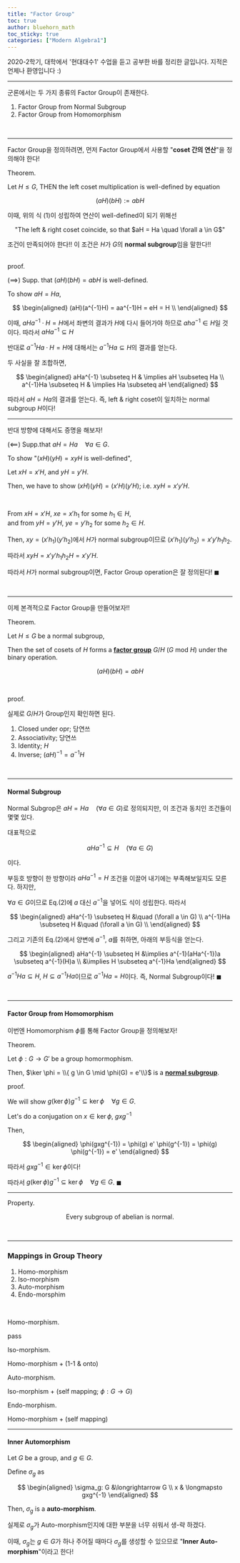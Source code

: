 ```yaml
---
title: "Factor Group"
toc: true
author: bluehorn_math
toc_sticky: true
categories: ["Modern Algebra1"]
---
```



2020-2학기, 대학에서 '현대대수1' 수업을 듣고 공부한 바를 정리한 글입니다. 지적은 언제나 환영입니다 :)

<hr>

군론에서는 두 가지 종류의 Factor Group이 존재한다.

1. Factor Group from Normal Subgroup
2. Factor Group from Homomorphism

<br>
<hr>

Factor Group을 정의하려면, 먼저 Factor Group에서 사용할 "**coset 간의 연산**"을 정의해야 한다!

<span class="statement-title">Theorem.</span><br>

<div class="notice" markdown="1">

Let $H \le G$, THEN the left coset multiplication is well-defined by equation

$$
\begin{equation}
    (aH)(bH) := abH
\end{equation}
$$

</div>

이때, 위의 식 (1)이 성립하여 연산이 well-defined이 되기 위해선

<div class="statement" markdown="1" style="text-align: center;">
"The left & right coset coincide, so that $aH = Ha \quad \forall a \in G$"
</div>

조건이 만족되어야 한다!! 이 조건은 $H$가 $G$의 **normal subgroup**임을 말한다!!

<br>
<span class="statement-title">proof.</span><br>

<div class="math-statement" markdown="1">

($\implies$) Supp. that $(aH)(bH) = abH$ is well-defined.

To show $aH = Ha$,

$$
\begin{aligned}
    (aH)(a^{-1}H) = aa^{-1}H = eH = H \\
\end{aligned}
$$

이때, $aHa^{-1} \cdot H = H$에서 좌변의 결과가 $H$에 다시 들어가야 하므로 $aha^{-1} \in H$일 것이다. 따라서 $aHa^{-1} \subseteq H$

반대로 $a^{-1}Ha \cdot H = H$에 대해서는 $a^{-1}Ha \subseteq H$의 결과를 얻는다.

두 사실을 잘 조합하면,

$$
\begin{aligned}
    aHa^{-1} \subseteq H & \implies aH \subseteq Ha \\
    a^{-1}Ha \subseteq H & \implies Ha \subseteq aH
\end{aligned}
$$

따라서 $aH = Ha$의 결과를 얻는다. 즉, left & right coset이 일치하는 normal subgroup $H$이다!

<hr>

반대 방향에 대해서도 증명을 해보자!

($\impliedby$) Supp.that $aH = Ha \quad \forall a \in G$.

To show "$(xH)(yH) = xyH$ is well-defined",

Let $xH = x'H$, and $yH = y'H$.

Then, we have to show $(xH)(yH) = (x'H)(y'H)$; i.e. $xyH = x'y'H$.

<br>

From $xH = x'H$, $xe = x'h_1$ for some $h_1 \in H$, <br>
and from $yH = y'H$, $ye = y'h_2$ for some $h_2 \in H$.

Then, $xy = (x'h_1)(y'h_2)$에서 $H$가 normal subgroup이므로 $(x'h_1)(y'h_2) = x'y'h_1h_2$.

따라서 $xyH = x'y'h_1h_2H = x'y'H$.

따라서 $H$가 normal subgroup이면, Factor Group operation은 잘 정의된다! $\blacksquare$

</div>

<br>
<hr>

이제 본격적으로 Factor Group을 만들어보자!!


<span class="statement-title">Theorem.</span><br>

<div class="notice" markdown="1">

Let $H \le G$ be a normal subgroup,

Then the set of cosets of $H$ forms a **<u>factor group</u>** $G/H$ ($G$ mod $H$) under the binary operation.

$$
(aH)(bH) = abH
$$

</div>

<br>

<span class="statement-title">proof.</span><br>

<div class="math-statement" markdown="1">

실제로 $G/H$가 Group인지 확인하면 된다.

1. Closed under opr; 당연쓰
2. Associativity; 당연쓰
3. Identity; $H$
4. Inverse; $(aH)^{-1} = a^{-1}H$

</div>

<br>
<hr>

#### Normal Subgroup

Normal Subgrop은 $aH = Ha \quad (\forall a \in G)$로 정의되지만, 이 조건과 동치인 조건들이 몇몇 있다.


대표적으로

$$
\begin{equation}
    aHa^{-1} \subseteq H \quad (\forall a \in G)
\end{equation}
$$

이다.


<div class="math-statement" markdown="1">

부등호 방향이 한 방향이라 $aHa^{-1} = H$ 조건을 이끌어 내기에는 부족해보일지도 모른다. 하지만,

$\forall a\in G$이므로 Eq.(2)에 $a$ 대신 $a^{-1}$을 넣어도 식이 성립한다. 따라서

$$
\begin{aligned}
    aHa^{-1} \subseteq H &\quad (\forall a \in G) \\
    a^{-1}Ha \subseteq H &\quad (\forall a \in G) \\
\end{aligned}
$$

그리고 기존의 Eq.(2)에서 양변에 $a^{-1}$, $a$를 취하면, 아래의 부등식을 얻는다.

$$
\begin{aligned}
    aHa^{-1} \subseteq H &\implies a^{-1}(aHa^{-1})a \subseteq a^{-1}(H)a \\
    &\implies H \subseteq a^{-1}Ha
\end{aligned}
$$

$a^{-1}Ha \subseteq H$, $H \subseteq a^{-1}Ha$이므로 $a^{-1}Ha = H$이다. 즉, Normal Subgroup이다! $\blacksquare$

</div>

<br>
<hr>

#### Factor Group from Homomorphism

이번엔 Homomorphism $\phi$를 통해 Factor Group을 정의해보자!

<span class="statement-title">Theorem.</span><br>

<div class="notice" markdown="1">

Let $\phi: G \longrightarrow G'$ be a group homormophism.

Then, $\ker \phi = \\{ g \in G \mid \phi(G) = e'\\}$ is a **<u>normal subgroup</u>**.

</div>

<span class="statement-title">proof.</span><br>

<div class="math-statement" markdown="1">

We will show $g (\ker \phi) g^{-1} \subseteq \ker \phi \quad \forall g \in G$.

Let's do a conjugation on $x \in \ker \phi$, $gxg^{-1}$

Then,

$$
\begin{aligned}
    \phi(gxg^{-1}) = \phi(g) e' \phi(g^{-1}) = \phi(g) \phi(g^{-1}) = e'
\end{aligned}
$$

따라서 $gxg^{-1} \in \ker \phi$이다!

따라서 $g(\ker \phi)g^{-1} \subseteq \ker \phi \quad \forall g \in G$. $\blacksquare$

</div>

<hr>

<span class="statement-title">Property.</span><br>

<div class="statement" markdown="1" style="text-align: center;">

Every subgroup of abelian is normal.

</div>

<br>
<hr>

### Mappings in Group Theory

1. Homo-morphism
2. Iso-morphism
3. Auto-morphism
4. Endo-morsphim

<br>

<span class="statement-title">Homo-morphism.</span><br>

pass


<span class="statement-title">Iso-morphism.</span><br>

Homo-morphism + (1-1 & onto)


<span class="statement-title">Auto-morphism.</span><br>

Iso-morphism + (self mapping; $\phi: G \longrightarrow G$)


<span class="statement-title">Endo-morphism.</span><br>

Homo-morphism + (self mapping)

<hr>

#### Inner Automorphism

<div class="notice" markdown="1">

Let $G$ be a group, and $g \in G$.

Define $\sigma_g$ as

$$
\begin{aligned}
    \sigma_g: G &\longrightarrow G \\
              x & \longmapsto gxg^{-1}
\end{aligned}
$$

Then, $\sigma_g$ is a **auto-morphism**.

</div>

실제로 $\sigma_g$가 Auto-morphism인지에 대한 부분을 너무 쉬워서 생-략 하겠다.

이때, $\sigma_g$는 $g \in G$가 하나 주어질 때마다 $\sigma_g$를 생성할 수 있으므로 "**Inner Auto-morphism**"이라고 한다!
